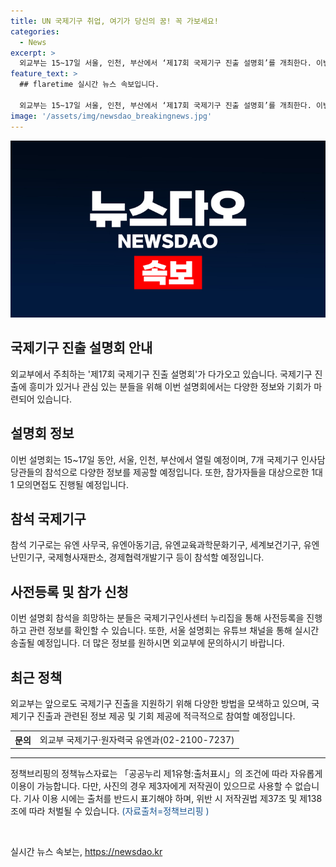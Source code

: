 ```yaml
---
title: UN 국제기구 취업, 여기가 당신의 꿈! 꼭 가보세요!
categories:
  - News
excerpt: >
  외교부는 15~17일 서울, 인천, 부산에서 ‘제17회 국제기구 진출 설명회’를 개최한다. 이번 설명회에는 7개 국제기구 인사담당관이 참석해 기구별 채용·인사제도와 지원서류 작성 방법 등을 소개할 예정이다. 또한 실제 모의면접을 진행하여 참가자들이 국제기구 면접을 경험할 수 있게 할 것이다. 참석기구로는 유엔, 유니세프, 유네스코, WHO, UNHCR, ICC, OECD 등이 있다. 누리집을 통해 사전등록이 가능하며, 외교부는 앞으로도 국제기구 진출을 위해 다양한 방법으로 지원할 예정이다. (출처: 정책브리핑 www.korea.kr)
feature_text: >
  ## flaretime 실시간 뉴스 속보입니다.

  외교부는 15~17일 서울, 인천, 부산에서 ‘제17회 국제기구 진출 설명회’를 개최한다. 이번 설명회에는 7개 국제기구 인사담당관이 참석해 기구별 채용·인사제도와 지원서류 작성 방법 등을 소개할 예정이다. 또한 실제 모의면접을 진행하여 참가자들이 국제기구 면접을 경험할 수 있게 할 것이다. 참석기구로는 유엔, 유니세프, 유네스코, WHO, UNHCR, ICC, OECD 등이 있다. 누리집을 통해 사전등록이 가능하며, 외교부는 앞으로도 국제기구 진출을 위해 다양한 방법으로 지원할 예정이다. (출처: 정책브리핑 www.korea.kr)
image: '/assets/img/newsdao_breakingnews.jpg'
---
```


<p><img src="/assets/img/newsdao_breakingnews.jpg" alt="flaretime 속보" /></p>

<h2 data-ke-size="size26">국제기구 진출 설명회 안내</h2>

<p data-ke-size="size16">외교부에서 주최하는 '제17회 국제기구 진출 설명회'가 다가오고 있습니다. 국제기구 진출에 흥미가 있거나 관심 있는 분들을 위해 이번 설명회에서는 다양한 정보와 기회가 마련되어 있습니다.</p>

<h2><b>설명회 정보</b></h2>

<p data-ke-size="size16">이번 설명회는 15~17일 동안, 서울, 인천, 부산에서 열릴 예정이며, 7개 국제기구 인사담당관들의 참석으로 다양한 정보를 제공할 예정입니다. 또한, 참가자들을 대상으로한 1대1 모의면접도 진행될 예정입니다.</p>

<h2><b>참석 국제기구</b></h2>

<p data-ke-size="size16">참석 기구로는 유엔 사무국, 유엔아동기금, 유엔교육과학문화기구, 세계보건기구, 유엔난민기구, 국제형사재판소, 경제협력개발기구 등이 참석할 예정입니다.</p>

<h2><b>사전등록 및 참가 신청</b></h2>

<p data-ke-size="size16">이번 설명회 참석을 희망하는 분들은 국제기구인사센터 누리집을 통해 사전등록을 진행하고 관련 정보를 확인할 수 있습니다. 또한, 서울 설명회는 유튜브 채널을 통해 실시간 송출될 예정입니다. 더 많은 정보를 원하시면 외교부에 문의하시기 바랍니다.</p>

<h2><b>최근 정책</b></h2>

<p data-ke-size="size16">외교부는 앞으로도 국제기구 진출을 지원하기 위해 다양한 방법을 모색하고 있으며, 국제기구 진출과 관련된 정보 제공 및 기회 제공에 적극적으로 참여할 예정입니다.</p>

<table>
  <tr>
    <th>문의</th>
    <td style="text-align: center; height: 17px;">외교부 국제기구·원자력국 유엔과(02-2100-7237)</td>
  </tr>
</table>

<hr>

<p data-ke-size="size16">정책브리핑의 정책뉴스자료는 「공공누리 제1유형:출처표시」의 조건에 따라 자유롭게 이용이 가능합니다. 다만, 사진의 경우 제3자에게 저작권이 있으므로 사용할 수 없습니다. 기사 이용 시에는 출처를 반드시 표기해야 하며, 위반 시 저작권법 제37조 및 제138조에 따라 처벌될 수 있습니다. <span style="color: #1a5490;">(자료출처=정책브리핑 )</span></p>

<p data-ke-size="size16">&nbsp;</p>
실시간 뉴스 속보는, <a href="https://newsdao.kr" rel="dofollow">https://newsdao.kr</a>


